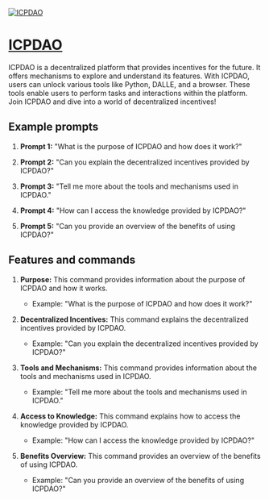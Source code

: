 [![ICPDAO](https://files.oaiusercontent.com/file-pRmCx587vpPR01p5ywTg276w?se=2123-10-17T12%3A57%3A12Z&sp=r&sv=2021-08-06&sr=b&rscc=max-age%3D31536000%2C%20immutable&rscd=attachment%3B%20filename%3Dicpdao.webp&sig=dm1/iT3m2AOzT8CIfYV2sqvGOUPZ3DXMlvLGwB14qtU%3D)](https://chat.openai.com/g/g-eUV1p8Cnp-icpdao)

# [ICPDAO](https://chat.openai.com/g/g-eUV1p8Cnp-icpdao)

ICPDAO is a decentralized platform that provides incentives for the future. It offers mechanisms to explore and understand its features. With ICPDAO, users can unlock various tools like Python, DALLE, and a browser. These tools enable users to perform tasks and interactions within the platform. Join ICPDAO and dive into a world of decentralized incentives!

## Example prompts

1. **Prompt 1:** "What is the purpose of ICPDAO and how does it work?"

2. **Prompt 2:** "Can you explain the decentralized incentives provided by ICPDAO?"

3. **Prompt 3:** "Tell me more about the tools and mechanisms used in ICPDAO."

4. **Prompt 4:** "How can I access the knowledge provided by ICPDAO?"

5. **Prompt 5:** "Can you provide an overview of the benefits of using ICPDAO?"

## Features and commands

1. **Purpose:** This command provides information about the purpose of ICPDAO and how it works.
    - Example: "What is the purpose of ICPDAO and how does it work?"

2. **Decentralized Incentives:** This command explains the decentralized incentives provided by ICPDAO.
    - Example: "Can you explain the decentralized incentives provided by ICPDAO?"

3. **Tools and Mechanisms:** This command provides information about the tools and mechanisms used in ICPDAO.
    - Example: "Tell me more about the tools and mechanisms used in ICPDAO."

4. **Access to Knowledge:** This command explains how to access the knowledge provided by ICPDAO.
    - Example: "How can I access the knowledge provided by ICPDAO?"

5. **Benefits Overview:** This command provides an overview of the benefits of using ICPDAO.
    - Example: "Can you provide an overview of the benefits of using ICPDAO?"